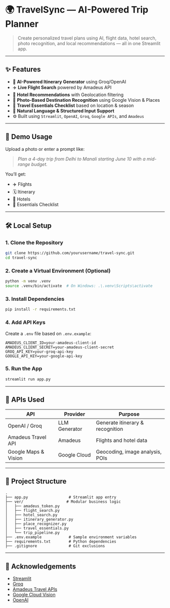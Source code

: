 # 🌍 TravelSync — AI-Powered Trip Planner

> Create personalized travel plans using AI, flight data, hotel search, photo recognition, and local recommendations — all in one Streamlit app.

---

## ✨ Features

- 🧠 **AI-Powered Itinerary Generator** using Groq/OpenAI
- ✈️ **Live Flight Search** powered by Amadeus API
- 🏨 **Hotel Recommendations** with Geolocation filtering
- 📸 **Photo-Based Destination Recognition** using Google Vision & Places
- 🧳 **Travel Essentials Checklist** based on location & season
- 💬 **Natural Language & Structured Input Support**
- ⚙️ Built using `Streamlit`, `OpenAI`, `Groq`, `Google APIs`, and `Amadeus`

---

## 🚀 Demo Usage

Upload a photo or enter a prompt like:

> *Plan a 4-day trip from Delhi to Manali starting June 10 with a mid-range budget.*

You’ll get:
- ✈️ Flights  
- 🗓️ Itinerary  
- 🏨 Hotels  
- 🧳 Essentials Checklist  

---

## 🛠️ Local Setup

### 1. Clone the Repository
```bash
git clone https://github.com/yourusername/travel-sync.git
cd travel-sync
```

### 2. Create a Virtual Environment (Optional)
```bash
python -m venv .venv
source .venv/bin/activate  # On Windows: .\.venv\Scripts\activate
```

### 3. Install Dependencies
```bash
pip install -r requirements.txt
```

### 4. Add API Keys

Create a `.env` file based on `.env.example`:

```env
AMADEUS_CLIENT_ID=your-amadeus-client-id
AMADEUS_CLIENT_SECRET=your-amadeus-client-secret
GROQ_API_KEY=your-groq-api-key
GOOGLE_API_KEY=your-google-api-key
```

### 5. Run the App
```bash
streamlit run app.py
```

---

## 🔐 APIs Used

| API                   | Provider       | Purpose                         |
|------------------------|----------------|----------------------------------|
| OpenAI / Groq          | LLM Generator  | Generate itinerary & recognition |
| Amadeus Travel API     | Amadeus        | Flights and hotel data           |
| Google Maps & Vision   | Google Cloud   | Geocoding, image analysis, POIs  |

---

## 📂 Project Structure

```
.
├── app.py                  # Streamlit app entry
├── ver/                   # Modular business logic
│   ├── amadeus_token.py
│   ├── flight_search.py
│   ├── hotel_search.py
│   ├── itinerary_generator.py
│   ├── place_recognizer.py
│   ├── travel_essentials.py
│   └── trip_pipeline.py
├── .env.example            # Sample environment variables
├── requirements.txt        # Python dependencies
├── .gitignore              # Git exclusions
```

---

## 🙌 Acknowledgements

- [Streamlit](https://streamlit.io/)
- [Groq](https://groq.com/)
- [Amadeus Travel APIs](https://developers.amadeus.com/)
- [Google Cloud Vision](https://cloud.google.com/vision)
- [OpenAI](https://openai.com/)

